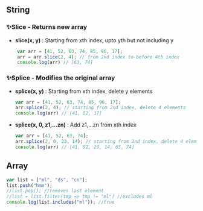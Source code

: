 ## String

### ✨Slice - Returns new array
- **slice(x, y)** : Starting from xth index, upto yth but not including y
```js
    var arr = [41, 52, 63, 74, 85, 96, 17];
    arr = arr.slice(2, 4); // from 2nd index to before 4th index
    console.log(arr) // [63, 74]
```

### ✨Splice - Modifies the original array

- **splice(x, y)** : Starting from xth index, delete y elements
    ```js
    var arr = [41, 52, 63, 74, 85, 96, 17];
    arr.splice(2, 4); // starting from 2nd index, delete 4 elements
    console.log(arr) // [41, 52, 17]
    ```
- **splice(x, 0, z1,...zn)** : Add z1,...zn from xth index
    ```js
    var arr = [41, 52, 63, 74];
    arr.splice(2, 0, 23, 14); // starting from 2nd index, delete 4 elements
    console.log(arr) // [41, 52, 23, 14, 63, 74]
    ```


## Array

```js
var list = ["ml", "ds", "cn"];
list.push("hmm");
//list.pop(); //removes last element
//list = list.filter(tmp => tmp != "ml") //excludes ml
console.log(list.includes("ml")); //true
```